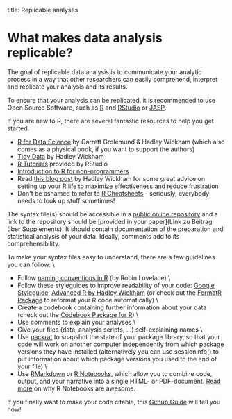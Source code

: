 title: Replicable analyses

# What makes data analysis replicable?

The goal of replicable data analysis is to communicate your analytic process in a way that other researchers can easily comprehend, interpret and replicate your analysis and its results.

To ensure that your analysis can be replicated, it is recommended to use Open Source Software, such as [R](https://cran.rstudio.com/) and [RStudio](https://www.rstudio.com/) or [JASP](https://jasp-stats.org/).

If you are new to R, there are several fantastic resources to help you get started.
* [R for Data Science](http://r4ds.had.co.nz/) by Garrett Grolemund & Hadley Wickham (which also comes as a physical book, if you want to support the authors)
* [Tidy Data](http://vita.had.co.nz/papers/tidy-data.pdf) by Hadley Wickham
* [R Tutorials](https://www.rstudio.com/online-learning/) provided by RStudio
* [Introduction to R for non-programmers](http://swcarpentry.github.io/r-novice-gapminder/)
* Read [this blog post](https://www.tidyverse.org/articles/2017/12/workflow-vs-script/) by Hadley Wickham for some great advice on setting up your R life to maximize effectiveness and reduce frustration
* Don't be ashamed to refer to [R Cheatsheets](https://www.rstudio.com/resources/cheatsheets/) - seriously, everybody needs to look up stuff sometimes!

The syntax file(s) should be accessible in a [public online repository](open-data/repositories.md) and a link to the repository should be [provided in your paper](Link zu Beitrag über Supplements).
It should contain documentation of the preparation and statistical analysis of your data. Ideally, comments add to its comprehensibility.



To make your syntax files easy to understand, there are a few guidelines you can follow: \
* Follow [naming conventions in R](https://www.r-bloggers.com/consistent-naming-conventions-in-r/) (by Robin Lovelace) \
* Follow these styleguides to improve readability of your code: [Google Styleguide](https://google.github.io/styleguide/Rguide.xml), [Advanced R by Hadley Wickham](http://adv-r.had.co.nz/Style.html) (or check out the [FormatR Package](https://yihui.name/formatr/) to reformat your R code automatically) \
* Create a codebook containing further information about your data (check out the [Codebook Package for R](https://rubenarslan.github.io/codebook/)) \
* Use comments to explain your analyses \
* Give your files (data, analysis scripts, ...) self-explaining names \
* Use [packrat](https://rstudio.github.io/packrat/) to snapshot the state of your package library, so that your code will work on another computer independently from which package versions they have installed (alternatively you can use sessioninfo() to put information about which package versions you used to the end of your file) \
* Use [RMarkdown](https://rmarkdown.rstudio.com/index.html) or [R Notebooks]( https://rmarkdown.rstudio.com/r_notebooks.html), which allow you to combine code, output, and your narrative into a single HTML- or PDF-document. [Read more](https://www.r-bloggers.com/why-i-love-r-notebooks-2/) on why R Notebooks are awesome.

If you finally want to make your code citable, this [Github Guide](https://guides.github.com/activities/citable-code/) will tell you how!

